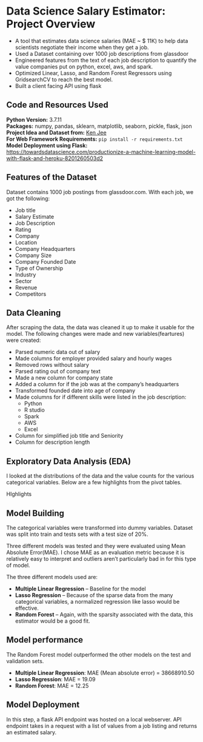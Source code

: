 # Data Science Salary Estimator: Project Overview 
* A tool that estimates data science salaries (MAE ~ $ 11K) to help data scientists negotiate their income when they get a job.
* Used a Dataset containing over 1000 job descriptions from glassdoor
* Engineered features from the text of each job description to quantify the value companies put on python, excel, aws, and spark. 
* Optimized Linear, Lasso, and Random Forest Regressors using GridsearchCV to reach the best model. 
* Built a client facing API using flask 

## Code and Resources Used 
**Python Version:** 3.7.11  
**Packages:** numpy, pandas, sklearn, matplotlib, seaborn, pickle, flask, json  
**Project Idea and Dataset from:** [Ken Jee](https://www.linkedin.com/in/kenjee/) <br>
**For Web Framework Requirements:**  ```pip install -r requirements.txt```  
**Model Deployment using Flask:** https://towardsdatascience.com/productionize-a-machine-learning-model-with-flask-and-heroku-8201260503d2


## Features of the Dataset
Dataset contains 1000 job postings from glassdoor.com. With each job, we got the following:
*	Job title
*	Salary Estimate
*	Job Description
*	Rating
*	Company 
*	Location
*	Company Headquarters 
*	Company Size
*	Company Founded Date
*	Type of Ownership 
*	Industry
*	Sector
*	Revenue
*	Competitors 

## Data Cleaning
After scraping the data, the data was cleaned it up to make it usable for the model. The following changes were made and new variables(feartures) were created:

*	Parsed numeric data out of salary 
*	Made columns for employer provided salary and hourly wages 
*	Removed rows without salary 
*	Parsed rating out of company text 
*	Made a new column for company state 
*	Added a column for if the job was at the company’s headquarters 
*	Transformed founded date into age of company 
*	Made columns for if different skills were listed in the job description:
    * Python  
    * R studio
    * Spark  
    * AWS  
    * Excel 
*	Column for simplified job title and Seniority 
*	Column for description length 

## Exploratory Data Analysis (EDA)
I looked at the distributions of the data and the value counts for the various categorical variables. Below are a few highlights from the pivot tables. 

HIghlights


## Model Building 

The categorical variables were transformed into dummy variables. Dataset was split into train and tests sets with a test size of 20%.   

Three different models was tested and they were evaluated using Mean Absolute Error(MAE). I chose MAE as an evaluation metric because it is relatively easy to interpret and outliers aren’t particularly bad in for this type of model.   

The three different models used are:
*	**Multiple Linear Regression** – Baseline for the model
*	**Lasso Regression** – Because of the sparse data from the many categorical variables, a normalized regression like lasso would be effective.
*	**Random Forest** – Again, with the sparsity associated with the data, this estimator would be a good fit. 

## Model performance
The Random Forest model outperformed the other models on the test and validation sets. 
*	**Multiple Linear Regression**: MAE (Mean absolute error) = 38668910.50
*	**Lasso Regression**: MAE = 19.09
*	**Random Forest**: MAE = 12.25

## Model Deployment
In this step, a flask API endpoint was hosted on a local webserver. API endpoint takes in a request with a list of values from a job listing and returns an estimated salary. 



